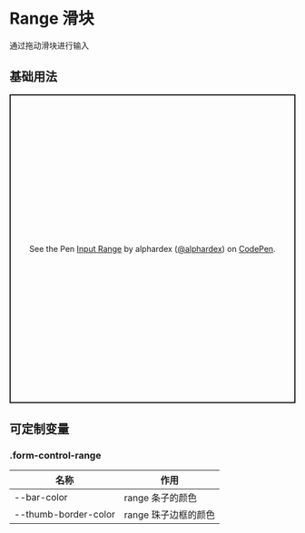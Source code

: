 # Range 滑块

通过拖动滑块进行输入

## 基础用法

<p class="codepen" data-height="265" data-theme-id="dark" data-default-tab="html,result" data-user="alphardex" data-slug-hash="dyogGNa" style="height: 545px; box-sizing: border-box; display: flex; align-items: center; justify-content: center; border: 2px solid; margin: 1em 0; padding: 1em;" data-pen-title="Input Range">
  <span>See the Pen <a href="https://codepen.io/alphardex/pen/dyogGNa">
  Input Range</a> by alphardex (<a href="https://codepen.io/alphardex">@alphardex</a>)
  on <a href="https://codepen.io">CodePen</a>.</span>
</p>
<script async src="https://static.codepen.io/assets/embed/ei.js"></script>

## 可定制变量

### .form-control-range

| 名称                 | 作用                 |
| -------------------- | -------------------- |
| --bar-color          | range 条子的颜色     |
| --thumb-border-color | range 珠子边框的颜色 |
